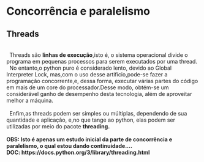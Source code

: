 <h1>Concorrência e paralelismo</h1>
<h2>Threads</h2>
<br>
&nbsp Threads são <b>linhas de execução</b>,isto é, o sistema operacional divide o programa em pequenas processos para serem executados por uma thread.<br>
&nbsp No entanto,o python puro é considerado lento, devido ao Global Interpreter Lock, mas,com o uso desse artifício,pode-se fazer a programação concorrente,e, dessa forma, executar
várias partes do código em mais de um core do processador.Desse modo, obtém-se um considerável ganho de desempenho desta tecnologia, além de aproveitar melhor a máquina.<br>
<br>
&nbsp Enfim,as threads podem ser simples ou múltiplas, dependendo de sua quantidade e aplicação, e,no que tange ao python, elas podem ser utilizadas por meio do pacote <b>threading<b>.<br>
  <br>
OBS: Isto é apenas um estudo inicial da parte de concorrência e paralelismo, o qual estou dando continuidade....
  <br>
DOC: https://docs.python.org/3/library/threading.html
